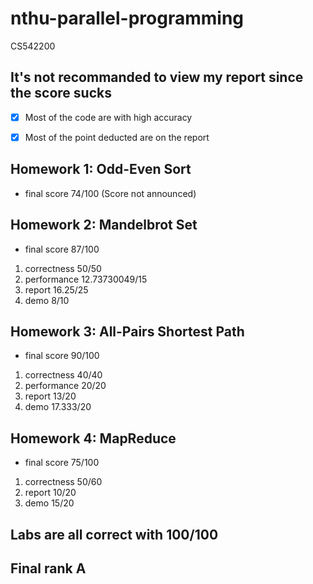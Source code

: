 # nthu-parallel-programming
CS542200
## It's not recommanded to view my report since the score sucks
- [x]  Most of the code are with high accuracy 
- [x]  Most of the point deducted are on the report


## Homework 1: Odd-Even Sort
* final score 74/100 (Score not announced)

## Homework 2: Mandelbrot Set
* final score 87/100 
1. correctness 50/50
2. performance	12.73730049/15
3. report 16.25/25
4. demo	8/10

## Homework 3: All-Pairs Shortest Path
* final score 90/100
1. correctness 40/40
2. performance	20/20
3. report 13/20
4. demo	17.333/20

## Homework 4: MapReduce
* final score 75/100
1. correctness 50/60
3. report 10/20
4. demo	15/20

## Labs are all correct with 100/100

## Final rank A